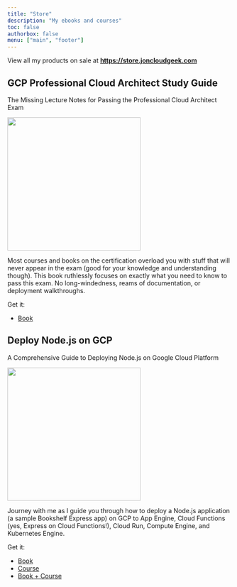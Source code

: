 ```yaml
---
title: "Store"
description: "My ebooks and courses"
toc: false
authorbox: false
menu: ["main", "footer"]
---
```


View all my products on sale at **https://store.joncloudgeek.com**

<h2 class="font-bold text-2xl mt-8 inline-block">GCP Professional Cloud Architect Study Guide</h2>

<span class="font-bold text-xl">The Missing Lecture Notes for Passing the Professional Cloud Architect Exam</span>

<div class="flex flex-col md:flex-row">
  <a href="https://gumroad.com/l/gcp-pca-study-guide-book" target="_blank" class="mb-4">
    <img src="/img/book-pca-study-guide.png" width="300">
  </a>
  <div class="flex-1 mx-0 md:mx-4 text-lg">
    <p>Most courses and books on the certification overload you with stuff that will never appear in the exam (good for your knowledge and understanding though). This book ruthlessly focuses on exactly what you need to know to pass this exam. No long-windedness, reams of documentation, or deployment walkthroughs.</p>
    <p class="font-bold">Get it:</p>
    <ul>
      <li><a target="_blank" href="https://gumroad.com/l/gcp-pca-study-guide-book">Book</a></li>
    </ul>
  </div>
</div>

<h2 class="font-bold text-2xl mt-8 inline-block">Deploy Node.js on GCP</h2>

<span class="font-bold text-xl">A Comprehensive Guide to Deploying Node.js on Google Cloud Platform</span>

<div class="flex flex-col md:flex-row">
  <a href="https://gumroad.com/l/deploy-nodejs-gcp-book" target="_blank" class="mb-4">
    <img src="/img/book-deploy-nodejs-gcp.png" width="300">
  </a>
  <div class="flex-1 mx-0 md:mx-4 text-lg">
    <p>Journey with me as I guide you through how to deploy a Node.js application (a sample Bookshelf Express app) on GCP to App Engine, Cloud Functions (yes, Express on Cloud Functions!), Cloud Run, Compute Engine, and Kubernetes Engine.</p>
    <p class="font-bold">Get it:</p>
    <ul>
      <li><a target="_blank" href="https://gumroad.com/l/deploy-nodejs-gcp-book">Book</a></li>
      <li><a target="_blank" href="https://www.udemy.com/course/deploying-nodejs-on-gcp/">Course</a></li>
      <li><a target="_blank" href="https://gumroad.com/l/deploy-nodejs-gcp-bundle">Book + Course</a></li>
    </ul>
  </div>
</div>
